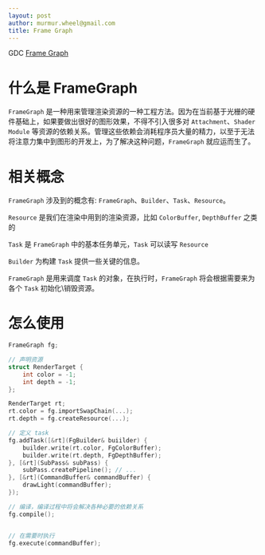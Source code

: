 ```yaml
---
layout: post
author: murmur.wheel@gmail.com
title: Frame Graph
---
```


GDC [Frame Graph](https://www.gdcvault.com/play/1024612/FrameGraph-Extensible-Rendering-Architecture-in)

# 什么是 FrameGraph

`FrameGraph` 是一种用来管理渲染资源的一种工程方法。因为在当前基于光栅的硬件基础上，如果要做出很好的图形效果，不得不引入很多对 `Attachment`、`Shader Module` 等资源的依赖关系。管理这些依赖会消耗程序员大量的精力，以至于无法将注意力集中到图形的开发上，为了解决这种问题，`FrameGraph` 就应运而生了。

# 相关概念

`FrameGraph` 涉及到的概念有: `FrameGraph`、`Builder`、`Task`、`Resource`。

`Resource` 是我们在渲染中用到的渲染资源，比如 `ColorBuffer`, `DepthBuffer` 之类的

`Task` 是 `FrameGraph` 中的基本任务单元，`Task` 可以读写 `Resource`

`Builder` 为构建 `Task` 提供一些关键的信息。

`FrameGraph` 是用来调度 `Task` 的对象，在执行时，`FrameGraph` 将会根据需要来为各个 `Task` 初始化\销毁资源。

# 怎么使用

```cpp
FrameGraph fg;

// 声明资源
struct RenderTarget {
    int color = -1;
    int depth = -1;
};

RenderTarget rt;
rt.color = fg.importSwapChain(...);
rt.depth = fg.createResource(...); 

// 定义 task
fg.addTask([&rt](FgBuilder& buiilder) {
    builder.write(rt.color, FgColorBuffer);
    builder.write(rt.depth, FgDepthBuffer);
}, [&rt](SubPass& subPass) {
    subPass.createPipeline(); // ...
}, [&rt](CommandBuffer& commandBuffer) {
    drawLight(commandBuffer);
});

// 编译，编译过程中将会解决各种必要的依赖关系
fg.compile();


// 在需要时执行
fg.execute(commandBuffer);
```
